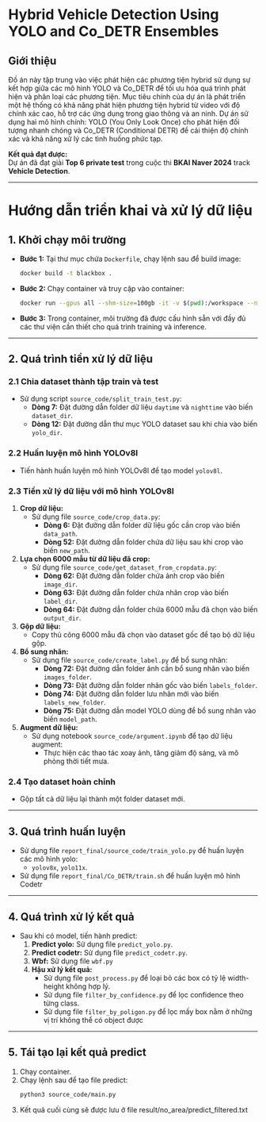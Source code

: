 # Hybrid Vehicle Detection Using YOLO and Co_DETR Ensembles

## Giới thiệu
Đồ án này tập trung vào việc phát hiện các phương tiện hybrid sử dụng sự kết hợp giữa các mô hình YOLO và Co_DETR để tối ưu hóa quá trình phát hiện và phân loại các phương tiện. Mục tiêu chính của dự án là phát triển một hệ thống có khả năng phát hiện phương tiện hybrid từ video với độ chính xác cao, hỗ trợ các ứng dụng trong giao thông và an ninh. Dự án sử dụng hai mô hình chính: YOLO (You Only Look Once) cho phát hiện đối tượng nhanh chóng và Co_DETR (Conditional DETR) để cải thiện độ chính xác và khả năng xử lý các tình huống phức tạp.

**Kết quả đạt được:**  
Dự án đã đạt giải **Top 6 private test** trong cuộc thi **BKAI Naver 2024** track **Vehicle Detection**.

---
# Hướng dẫn triển khai và xử lý dữ liệu

## 1. Khởi chạy môi trường
- **Bước 1:** Tại thư mục chứa `Dockerfile`, chạy lệnh sau để build image:
  ```bash
  docker build -t blackbox .
  ```
- **Bước 2:** Chạy container và truy cập vào container:
  ```bash
  docker run --gpus all --shm-size=100gb -it -v $(pwd):/workspace --name blackbox_cont blackbox
  ```
- **Bước 3:** Trong container, môi trường đã được cấu hình sẵn với đầy đủ các thư viện cần thiết cho quá trình training và inference.

---

## 2. Quá trình tiền xử lý dữ liệu
### 2.1 Chia dataset thành tập train và test
- Sử dụng script `source_code/split_train_test.py`:
  - **Dòng 7:** Đặt đường dẫn folder dữ liệu `daytime` và `nighttime` vào biến `dataset_dir`.
  - **Dòng 12:** Đặt đường dẫn thư mục YOLO dataset sau khi chia vào biến `yolo_dir`.

### 2.2 Huấn luyện mô hình YOLOv8l
- Tiến hành huấn luyện mô hình YOLOv8l để tạo model `yolov8l`.

### 2.3 Tiền xử lý dữ liệu với mô hình YOLOv8l
1. **Crop dữ liệu:**
    - Sử dụng file `source_code/crop_data.py`:
      - **Dòng 6:** Đặt đường dẫn folder dữ liệu gốc cần crop vào biến `data_path`.
      - **Dòng 52:** Đặt đường dẫn folder chứa dữ liệu sau khi crop vào biến `new_path`.
2. **Lựa chọn 6000 mẫu từ dữ liệu đã crop:**
    - Sử dụng file `source_code/get_dataset_from_cropdata.py`:
      - **Dòng 62:** Đặt đường dẫn folder chứa ảnh crop vào biến `image_dir`.
      - **Dòng 63:** Đặt đường dẫn folder chứa nhãn crop vào biến `label_dir`.
      - **Dòng 64:** Đặt đường dẫn folder chứa 6000 mẫu đã chọn vào biến `output_dir`.
3. **Gộp dữ liệu:**
    - Copy thủ công 6000 mẫu đã chọn vào dataset gốc để tạo bộ dữ liệu gộp.
4. **Bổ sung nhãn:**
    - Sử dụng file `source_code/create_label.py` để bổ sung nhãn:
      - **Dòng 72:** Đặt đường dẫn folder ảnh cần bổ sung nhãn vào biến `images_folder`.
      - **Dòng 73:** Đặt đường dẫn folder nhãn gốc vào biến `labels_folder`.
      - **Dòng 74:** Đặt đường dẫn folder lưu nhãn mới vào biến `labels_new_folder`.
      - **Dòng 75:** Đặt đường dẫn model YOLO dùng để bổ sung nhãn vào biến `model_path`.
5. **Augment dữ liệu:**
    - Sử dụng notebook `source_code/argument.ipynb` để tạo dữ liệu augment:
      - Thực hiện các thao tác xoay ảnh, tăng giảm độ sáng, và mô phỏng thời tiết mưa.

### 2.4 Tạo dataset hoàn chỉnh
- Gộp tất cả dữ liệu lại thành một folder dataset mới.

---

## 3. Quá trình huấn luyện
- Sử dụng file `report_final/source_code/train_yolo.py` để huấn luyện các mô hình yolo:
  - `yolov8x`, `yolo11x`.
- Sử dụng file `report_final/Co_DETR/train.sh` để huấn luyện mô hình Codetr
---

## 4. Quá trình xử lý kết quả
- Sau khi có model, tiến hành predict:
  1. **Predict yolo:** Sử dụng file `predict_yolo.py`.
  2. **Predict codetr:** Sử dụng file `predict_codetr.py`.
  3. **Wbf:** Sử dụng file `wbf.py`
  4. **Hậu xử lý kết quả:** 
      - Sử dụng file `post_process.py` để loại bỏ các box có tỷ lệ width-height không hợp lý.
      - Sử dụng file `filter_by_confidence.py` để lọc confidence theo từng class.
      - Sử dụng file `filter_by_poligon.py` để lọc mấy box nằm ở những vị trí không thể có object được

---

## 5. Tái tạo lại kết quả predict
1. Chạy container.
2. Chạy lệnh sau để tạo file predict:
   ```bash
   python3 source_code/main.py
   ```
3. Kết quả cuối cùng sẽ được lưu ở file result/no_area/predict_filtered.txt
